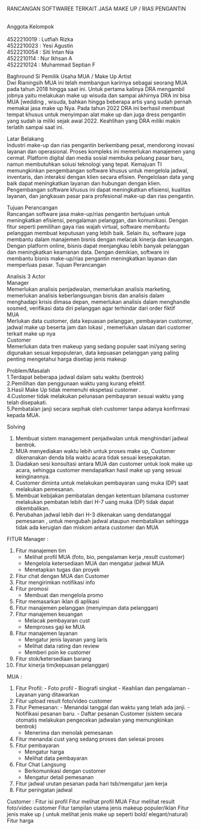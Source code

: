 RANCANGAN SOFTWAREE TERKAIT JASA MAKE UP / RIAS PENGANTIN 

<br> Anggota Kelompok <br>
 <br> 4522210019 : Lutfiah Rizka <br>
 4522210023 : Yesi Agustin <br>
 4522210054 : Siti Intan Nia <br>
 4522210114 : Nur Ikhsan A <br>
 4522210124 : Muhammad Septian F <br>

Baghround Si Pemilik Usaha MUA / Make Up Artist  <br>
Dwi Rianingsih MUA ini telah membangun karirnya sebagai seorang MUA pada tahun 2018 hingga saat ini. Untuk pertama kalinya DRA mengambil jobnya yaitu melakukan make up wisuda dan sampai akhirnya DRA ini bisa MUA [wedding , wisuda, bahkan hingga beberapa artis yang sudah pernah memakai jasa make up Nya. Pada tahun 2022 DRA ini berhasil membuat tempat khusus untuk menyimpan alat make up dan juga dress pengantin yang sudah ia miliki sejak awal 2022. Keahlihan yang DRA miliki makin terlatih sampai saat ini. <br>

Latar Belakang <br>
Industri make-up dan rias pengantin berkembang pesat, mendorong inovasi layanan dan operasional. Proses kompleks ini memerlukan manajemen yang cermat. Platform digital dan media sosial membuka peluang pasar baru, namun membutuhkan solusi teknologi yang tepat. Kemajuan TI memungkinkan pengembangan software khusus untuk mengelola jadwal, inventaris, dan interaksi dengan klien secara efisien. Pengelolaan data yang baik dapat meningkatkan layanan dan hubungan dengan klien. Pengembangan software khusus ini dapat meningkatkan efisiensi, kualitas layanan, dan jangkauan pasar para profesional make-up dan rias pengantin. <br>

Tujuan Perancangan <br>
Rancangan software jasa make-up/rias pengantin bertujuan untuk meningkatkan efisiensi, pengalaman pelanggan, dan komunikasi. Dengan fitur seperti pemilihan gaya rias wajah virtual, software membantu pelanggan membuat keputusan yang lebih baik. Selain itu, software juga membantu dalam manajemen bisnis dengan melacak kinerja dan keuangan. Dengan platform online, bisnis dapat menjangkau lebih banyak pelanggan dan meningkatkan keamanan data. Dengan demikian, software ini membantu bisnis make-up/rias pengantin meningkatkan layanan dan memperluas pasar.
Tujuan Perancangan <br>

Analisis 3 Actor <br>
Manager <br>
Memerlukan analisis penjadwalan, memerlukan analisis marketing, memerlukan analisis keberlangsungan bisnis dan analisis dalam menghadapi krisis dimasa depan, memerlukan analisis dalam menghandle sosmed, verifikasi data diri pelanggan agar terhindar dari order fiktif <br>
MUA<br>
Merlukan data customer, data kepuasan pelanggan, pembayaran customer, jadwal make up beserta jam dan lokasi , memerlukan ulasan dari customer terkait make up nya <br>
Customer<br>
Memerlukan data tren makeup yang sedang populer saat ini/yang sering digunakan sesuai kepopuleran, data kepuasan pelanggan yang paling penting mengetahui harga disetiap jenis makeup <br>

Problem/Masalah <br>
1.Terdapat beberapa jadwal dalam satu waktu (bentrok) <br>
⁠2.Pemilihan dan penggunaan waktu yang kurang efektif. <br>
3.Hasil Make Up tidak memenuhi ekspetasi customer . <br>
4.Customer tidak melakukan pelunasan pembayaran sesuai waktu yang telah disepakati. <br>
5.Pembatalan janji secara sepihak oleh customer tanpa adanya konfirmasi kepada MUA. <br>

Solving <br>
1.  Membuat sistem management penjadwalan untuk menghindari jadwal bentrok. <br>
2. MUA menyediakan waktu lebih untuk proses make up, Customer dikenanakan
    denda bila waktu acara tidak sesuai kesepakatan.<br>
3. ⁠Diadakan sesi konsultasi antara MUA dan customer untuk look make up acara,
    sehingga customer mendapatkan hasil make up yang sesuai keinginannya.<br>
4. Customer diminta untuk melakukan pembayaran uang muka (DP) saat melakukan 
    pemesanan.<br>
5. ⁠Membuat kebijakan pembatalan dengan ketentuan bilamana customer melakukan
    pembatan lebih dari H-7 uang muka (DP) tidak dapat dikembalikan.<br>
6. Perubahan jadwal lebih dari H-3 dikenakan uang dendatanggal pemesanan , untuk mengubah jadwal ataupun membatalkan 
    sehingga tidak ada kerugian dan miskom antara customer dan MUA<br>

 FITUR 
 Manager :
1. Fitur manajemen tim
   - Melihat profil MUA (foto, bio, pengalaman kerja ,result customer)
   - Mengelola ketersediaan MUA dan mengatur jadwal MUA
   - Menetapkan tugas dan proyek
2. Fitur chat dengan MUA dan Customer
3. Fitur mengirimkan notifikasi info 
4. Fitur promosi
   - Membuat dan mengelola promo
5. Fitur memasarkan iklan di aplikasi
6. Fitur manajemen pelanggan (menyimpan data pelanggan)
7. Fitur manajemen keuangan
   - Melacak pembayaran cust
   - Memproses gaji ke MUA
8. Fitur manajemen layanan 
   - Mengatur jenis layanan yang laris
   - Melihat data rating dan review
   - Memberi poin ke customer
9. Fitur stok/ketersediaan barang
10. Fitur kinerja tim(kepuasan pelanggan)

MUA :
1. Fitur Profil:
       - Foto profil
       - Biografi singkat
       - Keahlian dan pengalaman
       - Layanan yang ditawarkan
2. Fitur upload result foto/video customer
3. Fitur Pemesanan:
       - Menandai tanggal dan waktu yang telah ada janji.
       - Notifikasi pesanan baru.
       - Daftar pesanan Customer (sistem secara otomatis
          melakukan pengecekan jadwalan yang memungkinkan
          bentrok)
      - Menerima dan menolak pemesanan
 4. Fitur menandai cust yang sedang proses dan selesai 
         proses
5. Fitur pembayaran
      - Mengatur harga
      - Melihat data pembayaran 
6. Fitur Chat Langsung
      - Berkomunikasi dengan customer
      - Mengatur detail pemesanan
7. Fitur jadwal urutan pesanan pada hari tsb/mengatur jam kerja
8. Fitur peringatan jadwal

Customer : 
Fitur isi profil
Fitur melihat profil MUA
Fitur melihat result foto/video customer
Fitur tampilan utama jenis makeup populer/iklan
Fitur jenis make up ( untuk melihat jenis make up seperti bold/ elegant/natural) 
Fitur harga
